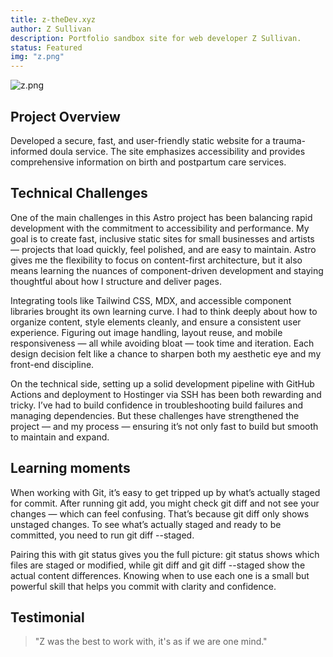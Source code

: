 ```yaml
---
title: z-theDev.xyz
author: Z Sullivan
description: Portfolio sandbox site for web developer Z Sullivan.
status: Featured
img: "z.png"
---
```


![z.png]({z.png})

## Project Overview

Developed a secure, fast, and user-friendly static website for a trauma-informed doula service. The site emphasizes accessibility and provides comprehensive information on birth and postpartum care services.

## Technical Challenges

One of the main challenges in this Astro project has been balancing rapid development with the commitment to accessibility and performance. My goal is to create fast, inclusive static sites for small businesses and artists — projects that load quickly, feel polished, and are easy to maintain. Astro gives me the flexibility to focus on content-first architecture, but it also means learning the nuances of component-driven development and staying thoughtful about how I structure and deliver pages.

Integrating tools like Tailwind CSS, MDX, and accessible component libraries brought its own learning curve. I had to think deeply about how to organize content, style elements cleanly, and ensure a consistent user experience. Figuring out image handling, layout reuse, and mobile responsiveness — all while avoiding bloat — took time and iteration. Each design decision felt like a chance to sharpen both my aesthetic eye and my front-end discipline.

On the technical side, setting up a solid development pipeline with GitHub Actions and deployment to Hostinger via SSH has been both rewarding and tricky. I’ve had to build confidence in troubleshooting build failures and managing dependencies. But these challenges have strengthened the project — and my process — ensuring it’s not only fast to build but smooth to maintain and expand.

## Learning moments

When working with Git, it’s easy to get tripped up by what’s actually staged for commit. After running git add, you might check git diff and not see your changes — which can feel confusing. That’s because git diff only shows unstaged changes. To see what’s actually staged and ready to be committed, you need to run git diff --staged.

Pairing this with git status gives you the full picture: git status shows which files are staged or modified, while git diff and git diff --staged show the actual content differences. Knowing when to use each one is a small but powerful skill that helps you commit with clarity and confidence.

## Testimonial

> "Z was the best to work with, it's as if we are one mind."
